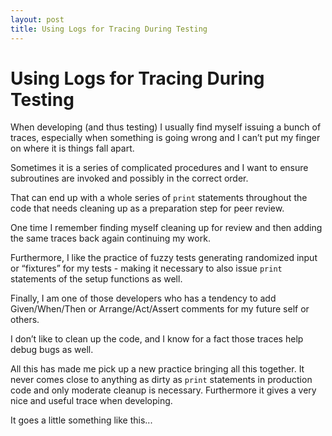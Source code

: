 ```yaml
---
layout: post
title: Using Logs for Tracing During Testing
---
```


# Using Logs for Tracing During Testing

When developing (and thus testing) I usually find myself issuing a bunch of traces, especially when something is going wrong and I can’t put my finger on where it is things fall apart.

Sometimes it is a series of complicated procedures and I want to ensure subroutines are invoked and possibly in the correct order.

That can end up with a whole series of `print` statements throughout the code that needs cleaning up as a preparation step for peer review.

One time I remember finding myself cleaning up for review and then adding the same traces back again continuing my work.

Furthermore, I like the practice of fuzzy tests generating randomized input or “fixtures” for my tests - making it necessary to also issue `print` statements of the setup functions as well.

Finally, I am one of those developers who has a tendency to add Given/When/Then or Arrange/Act/Assert comments for my future self or others.

I don’t like to clean up the code, and I know for a fact those traces help debug bugs as well. 

All this has made me pick up a new practice bringing all this together. It never comes close to anything as dirty as `print` statements in production code and only moderate cleanup is necessary. Furthermore it gives a very nice and useful trace when developing.

It goes a little something like this...

